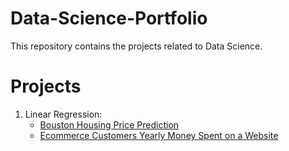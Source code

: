 # Data-Science-Portfolio
This repository contains the projects related to Data Science.

# Projects
  1. Linear Regression:
      - [Bouston Housing Price Prediction](https://github.com/sahu-mak/Data-Science-Portfolio/tree/master/Boston-Housing-Linear-Regression)
      - [Ecommerce Customers Yearly Money Spent on a Website](https://github.com/sahu-mak/Data-Science-Portfolio/tree/master/Ecommerce-Customer-Linear-Regression)
